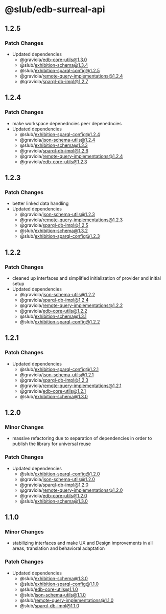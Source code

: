 # @slub/edb-surreal-api

## 1.2.5

### Patch Changes

- Updated dependencies
  - @graviola/edb-core-utils@1.3.0
  - @slub/exhibition-schema@1.3.4
  - @slub/exhibition-sparql-config@1.2.5
  - @graviola/remote-query-implementations@1.2.4
  - @graviola/sparql-db-impl@1.2.7

## 1.2.4

### Patch Changes

- make workspace depenedncies peer depenedncies
- Updated dependencies
  - @slub/exhibition-sparql-config@1.2.4
  - @graviola/json-schema-utils@1.2.4
  - @slub/exhibition-schema@1.3.3
  - @graviola/sparql-db-impl@1.2.6
  - @graviola/remote-query-implementations@1.2.4
  - @graviola/edb-core-utils@1.2.3

## 1.2.3

### Patch Changes

- better linked data handling
- Updated dependencies
  - @graviola/json-schema-utils@1.2.3
  - @graviola/remote-query-implementations@1.2.3
  - @graviola/sparql-db-impl@1.2.5
  - @slub/exhibition-schema@1.3.2
  - @slub/exhibition-sparql-config@1.2.3

## 1.2.2

### Patch Changes

- cleaned up interfaces and simplified initialization of provider and initial setup
- Updated dependencies
  - @graviola/json-schema-utils@1.2.2
  - @graviola/sparql-db-impl@1.2.4
  - @graviola/remote-query-implementations@1.2.2
  - @graviola/edb-core-utils@1.2.2
  - @slub/exhibition-schema@1.3.1
  - @slub/exhibition-sparql-config@1.2.2

## 1.2.1

### Patch Changes

- Updated dependencies
  - @slub/exhibition-sparql-config@1.2.1
  - @graviola/json-schema-utils@1.2.1
  - @graviola/sparql-db-impl@1.2.3
  - @graviola/remote-query-implementations@1.2.1
  - @graviola/edb-core-utils@1.2.1
  - @slub/exhibition-schema@1.3.0

## 1.2.0

### Minor Changes

- massive refactoring due to separation of dependencies in order to publish the library for universal reuse

### Patch Changes

- Updated dependencies
  - @slub/exhibition-sparql-config@1.2.0
  - @graviola/json-schema-utils@1.2.0
  - @graviola/sparql-db-impl@1.2.0
  - @graviola/remote-query-implementations@1.2.0
  - @graviola/edb-core-utils@1.2.0
  - @slub/exhibition-schema@1.3.0

## 1.1.0

### Minor Changes

- stabilizing interfaces and make UX and Design improvements in all areas, translation and behavioral adaptation

### Patch Changes

- Updated dependencies
  - @slub/exhibition-schema@1.3.0
  - @slub/exhibition-sparql-config@1.1.0
  - @slub/edb-core-utils@1.1.0
  - @slub/json-schema-utils@1.1.0
  - @slub/remote-query-implementations@1.1.0
  - @slub/sparql-db-impl@1.1.0
